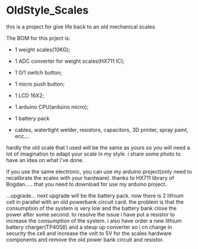 # OldStyle_Scales

this is a project for give life back to an old mechanical scales.

The BOM for this prject is:
- 1 weight scales(10KG);
- 1 ADC converter for weight scales(HX711 IC);
- 1 0/1 switch button;
- 1 micro push button;
- 1 LCD 16X2;
- 1 arduino CPU(arduino micro);
- 1 battery pack

- cables, watertight welder, resistors, capacitors, 3D printer, spray paint, ecc....


hardly the old scale that I used will be the same as yours so you will need a lot of imagination to adapt your scale in my style.
i share some photo to have an idea on what i've done.

if you use the same electronic, you can use my arduino project(only need to recalibrate the scales with your hardware).
thanks to HX711 library of Bogdan..... that you need to download for use my arduino project.


...upgrade...
next upgrade will be the battery pack. now there is 2 lithium cell in parallel with an old powerbank circuit card. the problem is that the consumption of the system is very low and the battery bank close the power after some second. to resolve the issue i have put a resistor to increase the consumption of the system.
i also have order a new lithium battery charger(TP4056) and a steup up converter so i cn charge in security the cell and increase the volt to 5V for the scales hardware components and remove the old power bank circuit and resistor.
